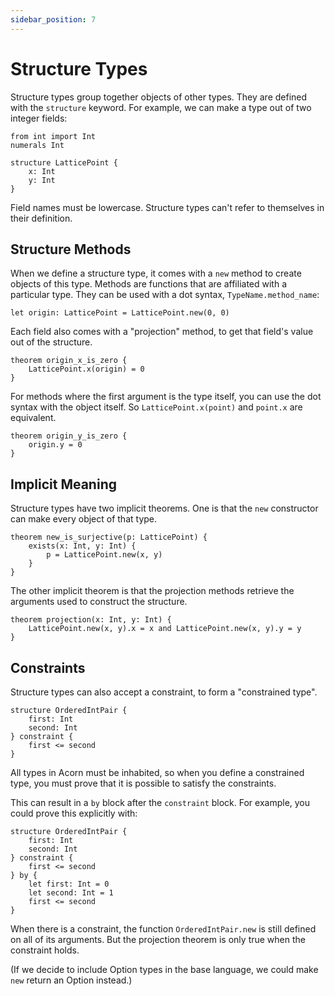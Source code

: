 ```yaml
---
sidebar_position: 7
---
```


# Structure Types

Structure types group together objects of other types. They are defined with the `structure` keyword. For example, we can make a type out of two integer fields:

```acorn
from int import Int
numerals Int

structure LatticePoint {
    x: Int
    y: Int
}
```

Field names must be lowercase. Structure types can't refer to themselves in their definition.

## Structure Methods

When we define a structure type, it comes with a `new` method to create objects of this type. Methods are functions that are affiliated with a particular type. They can be used with a dot syntax, `TypeName.method_name`:

```acorn
let origin: LatticePoint = LatticePoint.new(0, 0)
```

Each field also comes with a "projection" method, to get that field's value out of the structure.

```acorn
theorem origin_x_is_zero {
    LatticePoint.x(origin) = 0
}
```

For methods where the first argument is the type itself, you can use the dot syntax with the object itself. So `LatticePoint.x(point)` and `point.x` are equivalent.

```acorn
theorem origin_y_is_zero {
    origin.y = 0
}
```

## Implicit Meaning

Structure types have two implicit theorems. One is that the `new` constructor can make every object of that type.

```acorn
theorem new_is_surjective(p: LatticePoint) {
    exists(x: Int, y: Int) {
        p = LatticePoint.new(x, y)
    }
}
```

The other implicit theorem is that the projection methods retrieve the arguments used to construct the structure.

```acorn
theorem projection(x: Int, y: Int) {
    LatticePoint.new(x, y).x = x and LatticePoint.new(x, y).y = y
}
```

## Constraints

Structure types can also accept a constraint, to form a "constrained type".

```acorn
structure OrderedIntPair {
    first: Int
    second: Int
} constraint {
    first <= second
}
```

All types in Acorn must be inhabited, so when you define a constrained type, you must prove that it
is possible to satisfy the constraints.

This can result in a `by` block after the `constraint` block. For example, you could prove this explicitly with:

```acorn
structure OrderedIntPair {
    first: Int
    second: Int
} constraint {
    first <= second
} by {
    let first: Int = 0
    let second: Int = 1
    first <= second
}
```

When there is a constraint, the function `OrderedIntPair.new` is still defined on all of its arguments. But the projection theorem is only true when the constraint holds.

(If we decide to include Option types in the base language, we could make `new` return an Option instead.)
